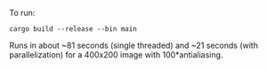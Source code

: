 To run:

`cargo build --release --bin main`

Runs in about ~81 seconds (single threaded) and ~21 seconds (with parallelization) for a 400x200 image with 100*antialiasing.
